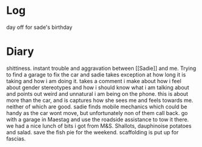 
# Log 

day off for sade's birthday

# Diary

shittiness. instant trouble and aggravation between [[Sadie]] and me. Trying to find a garage to fix the car and sadie takes exception at how long it is taking and how i am doing it. takes a comment i make about how i feel about gender stereotypes and how i should know what i am talking about and points out weird and unnatural i am being on the phone. this is about more than the car, and is captures how she sees me and feels towards me. neither of which are good. sadie finds mobile mechanics which could be handy as the car wont move, but unfortunately non of them call back. go with a garage in Maestag and use the roadside assistance to tow it there. we had a nice lunch of bits i got from M&S. Shallots, dauphinoise potatoes and salad. save the fish pie for the weekend. scaffolding is put up for fascias.